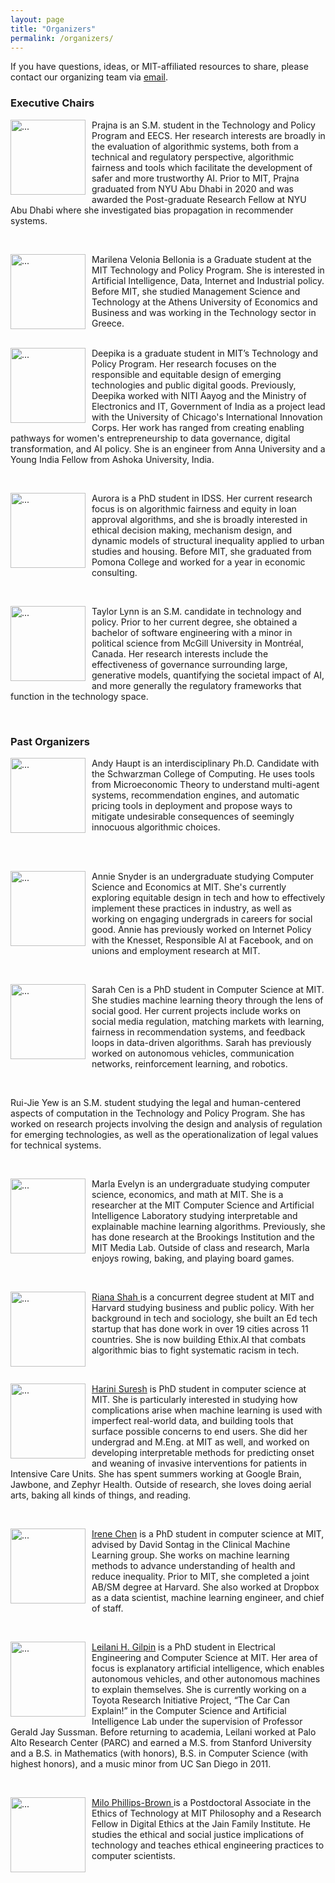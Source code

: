 ```yaml
---
layout: page
title: "Organizers"
permalink: /organizers/
---
```


If you have questions, ideas, or MIT-affiliated resources to share, please contact our organizing team via [email](mailto:ai-ethics-admin@mit.edu).

### Executive Chairs

<p>
<img src="/assets/headshots/prajna.jpeg" alt="..." class="float-left mr-2" width="120px" style="float: left; margin-right: 10px;">
Prajna is an S.M. student in the Technology and Policy Program and EECS. Her research interests are broadly in the evaluation of algorithmic systems, both from a technical and regulatory perspective, algorithmic fairness and tools which facilitate the development of safer and more trustworthy AI. Prior to MIT, Prajna graduated from NYU Abu Dhabi in 2020 and was awarded the Post-graduate Research Fellow at NYU Abu Dhabi where she investigated bias propagation in recommender systems.
</p>

<br>

<p>
<img src="/assets/headshots/marilena.jpeg" alt="..." class="float-left mr-2" width="120px" style="float: left; margin-right: 10px;">
Marilena Velonia Bellonia is a Graduate student at the MIT Technology and Policy Program. She is interested in Artificial Intelligence, Data, Internet and Industrial policy. Before MIT, she studied Management Science and Technology at the Athens University of Economics and Business and was working in the Technology sector in Greece.

<p>


<br>


<img src="/assets/headshots/deepika.jpeg" alt="..." class="float-left mr-2" width="120px" style="float: left; margin-right: 10px;">
Deepika is a graduate student in MIT’s Technology and Policy Program. Her research focuses on the responsible and equitable design of emerging technologies and public digital goods. Previously, Deepika worked with NITI Aayog and the Ministry of Electronics and IT, Government of India as a project lead with the University of Chicago's International Innovation Corps. Her work has ranged from creating enabling pathways for women's entrepreneurship to data governance, digital transformation, and AI policy. She is an engineer from Anna University and a Young India Fellow from Ashoka University, India.
  
</p>

<br>

<p>
<img src="/assets/headshots/aurora.jpeg" alt="..." class="float-left mr-2" width="120px" style="float: left; margin-right: 10px;">
Aurora is a PhD student in IDSS. Her current research focus is on algorithmic fairness and equity in loan approval algorithms, and she is broadly interested in ethical decision making, mechanism design, and dynamic models of structural inequality applied to urban studies and housing. Before MIT, she graduated from Pomona College and worked for a year in economic consulting.
  
</p>

<br>

<p>
<img src="/assets/headshots/Taylor.jpeg" alt="..." class="float-left mr-2" width="120px" style="float: left; margin-right: 10px;"> 
Taylor Lynn is an S.M. candidate in technology and policy. Prior to her current degree, she obtained a bachelor of software engineering with a minor in political science from McGill University in Montréal, Canada. Her research interests include the effectiveness of governance surrounding large, generative models, quantifying the societal impact of AI, and more generally the regulatory frameworks that function in the technology space.



</p>

<br>


### Past Organizers

<p>
<img src="/assets/headshots/andy.JPG" alt="..." class="float-left mr-2" width="120px" style="float: left; margin-right: 10px;">
Andy Haupt is an interdisciplinary Ph.D. Candidate with the Schwarzman College of Computing. He uses tools from Microeconomic Theory to understand multi-agent systems, recommendation engines, and automatic pricing tools in deployment and propose ways to mitigate undesirable consequences of seemingly innocuous algorithmic choices.
</p>

<br>



<br>
<p>
<img src="/assets/headshots/Annie.jpg" alt="..." class="float-left mr-2" width="120px" style="float: left; margin-right: 10px;">
Annie Snyder is an undergraduate studying Computer Science and Economics at MIT. She's currently exploring equitable design in tech and how to effectively implement these practices in industry, as well as working on engaging undergrads in careers for social good. Annie has previously worked on Internet Policy with the Knesset, Responsible AI at Facebook, and on unions and employment research at MIT. 
</p>



<br>

<p>
<img src="/assets/headshots/sarah.JPG" alt="..." class="float-left mr-2" width="120px" style="float: left; margin-right: 10px;">
Sarah Cen is a PhD student in Computer Science at MIT. She studies machine learning theory through the lens of social good. Her current projects include works on social media regulation, matching markets with learning, fairness in recommendation systems, and feedback loops in data-driven algorithms. Sarah has previously worked on autonomous vehicles, communication networks, reinforcement learning, and robotics.
</p>

<br>

<p>

Rui-Jie Yew is an S.M. student studying the legal and human-centered aspects of computation in the Technology and Policy Program. She has worked on research projects involving the design and analysis of regulation for emerging technologies, as well as the operationalization of legal values for technical systems.
</p>


<br>

<p>
<img src="/assets/headshots/marla.png" alt="..." class="float-left mr-2" width="120px" style="float: left; margin-right: 10px;">
Marla Evelyn is an undergraduate studying computer science, economics, and math at MIT. She is a researcher at the MIT Computer Science and Artificial Intelligence Laboratory studying interpretable and explainable machine learning algorithms. Previously, she has done research at the Brookings Institution and the MIT Media Lab. Outside of class and research, Marla enjoys rowing, baking, and playing board games. 
</p>

<br>

<p>
<img src="/assets/headshots/riana.jpg" alt="..." class="float-left mr-2" width="120px" style="float: left; margin-right: 10px;">
<a href="https://www.rianabshah.com/"> Riana Shah </a> is a concurrent degree student at MIT and Harvard studying business and public policy. With her background in tech and sociology, she built an Ed tech startup that has done work in over 19 cities across 11 countries. She is now building Ethix.AI that combats algorithmic bias to fight systematic racism in tech.
</p>

<br>

<p>
<img src="/assets/headshots/harini.jpg" alt="..." class="float-left mr-2" width="120px" style="float: left; margin-right: 10px;">
<a href="http://harinisuresh.com/">Harini Suresh</a> is PhD student in computer science at MIT. She is particularly interested in studying how complications arise when machine learning is used with imperfect real-world data, and building tools that surface possible concerns to end users. She did her undergrad and M.Eng. at MIT as well, and worked on developing interpretable methods for predicting onset and weaning of invasive interventions for patients in Intensive Care Units. She has spent summers working at Google Brain, Jawbone, and Zephyr Health. Outside of research, she loves doing aerial arts, baking all kinds of things, and reading.
</p>

<br>

<p>
<img src="/assets/headshots/irene.jpg" alt="..." class="float-left mr-2" width="120px" style="float: left; margin-right: 10px;">
<a href="http://irenechen.net">Irene Chen</a> is a PhD student in computer science at MIT, advised by David Sontag in the Clinical Machine Learning group. She works on machine learning methods to advance understanding of health and reduce inequality. Prior to MIT, she completed a joint AB/SM degree at Harvard. She also worked at Dropbox as a data scientist, machine learning engineer, and chief of staff.
</p>

<br>
<p>
<img src="/assets/headshots/leilani.jpg" alt="..." class="float-left mr-2" width="120px" style="float: left; margin-right: 10px;">
<a href="http://people.csail.mit.edu/lgilpin/">Leilani H. Gilpin</a> is a PhD student in Electrical Engineering and Computer Science at MIT.  Her area of focus is explanatory artificial intelligence, which enables autonomous vehicles, and other autonomous machines to explain themselves. She is currently working on a Toyota Research Initiative Project, “The Car Can Explain!” in the Computer Science and Artificial Intelligence Lab under the supervision of Professor Gerald Jay Sussman.  Before returning to academia, Leilani worked at Palo Alto Research Center (PARC) and earned a M.S. from Stanford University and a  B.S. in Mathematics (with honors), B.S. in Computer Science (with highest honors), and a music minor from UC San Diego in 2011. 
</p>

<br>

<p>
<img src="/assets/headshots/milo.png" alt="..." class="float-left mr-2" width="120px" style="float: left; margin-right: 10px;">
<a href="http://www.milopb.com/"> Milo Phillips-Brown </a> is a Postdoctoral Associate in the Ethics of Technology at MIT Philosophy and a Research Fellow in Digital Ethics at the Jain Family Institute. He studies the ethical and social justice implications of technology and teaches ethical engineering practices to computer scientists.
</p>

<br>
